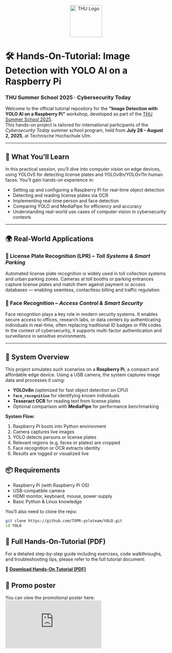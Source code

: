 <p align="center">
  <img src="https://raw.githubusercontent.com/TOPR-yoloteam/YOLO/main-1/src/utils/THU_Logo.png" alt="THU Logo" width="100"/>
</p>


# 🛠️ Hands-On-Tutorial: Image Detection with YOLO AI on a Raspberry Pi
### THU Summer School 2025 · Cybersecurity Today

Welcome to the official tutorial repository for the **"Image Detection with YOLO AI on a Raspberry Pi"** workshop, developed as part of the [THU Summer School 2025](https://www.thu.de/de/Downloads/THU_Summerschool_2025.pdf).  
This hands-on project is tailored for international participants of the *Cybersecurity Today* summer school program, held from **July 28 – August 2, 2025**, at Technische Hochschule Ulm.

---

## 🎯 What You’ll Learn

In this practical session, you’ll dive into computer vision on edge devices, using YOLOv5 for detecting license plates and YOLOv8n/YOLOv11n human faces. You'll gain hands-on experience in:

- Setting up and configuring a Raspberry Pi for real-time object detection  
- Detecting and reading license plates via OCR  
- Implementing real-time person and face detection  
- Comparing YOLO and MediaPipe for efficiency and accuracy  
- Understanding real-world use cases of computer vision in cybersecurity contexts

---

## 🌍 Real-World Applications

### 🚗 License Plate Recognition (LPR) – *Toll Systems & Smart Parking*
Automated license plate recognition is widely used in toll collection systems and urban parking zones. Cameras at toll booths or parking entrances capture license plates and match them against payment or access databases — enabling seamless, contactless billing and traffic regulation.

### 🧍 Face Recognition – *Access Control & Smart Security*
Face recognition plays a key role in modern security systems. It enables secure access to offices, research labs, or data centers by authenticating individuals in real-time, often replacing traditional ID badges or PIN codes. In the context of cybersecurity, it supports multi-factor authentication and surveillance in sensitive environments.

---

## 📸 System Overview

This project simulates such scenarios on a **Raspberry Pi**, a compact and affordable edge device. Using a USB camera, the system captures image data and processes it using:

- **YOLOv8n** (optimized for fast object detection on CPU)  
- **`face_recognition`** for identifying known individuals  
- **Tesseract OCR** for reading text from license plates  
- Optional comparison with **MediaPipe** for performance benchmarking

**System Flow:**
1. Raspberry Pi boots into Python environment  
2. Camera captures live images  
3. YOLO detects persons or license plates  
4. Relevant regions (e.g. faces or plates) are cropped  
5. Face recognition or OCR extracts identity  
6. Results are logged or visualized live

## 📦 Requirements

- Raspberry Pi (with Raspberry Pi OS)
- USB-compatible camera
- HDMI monitor, keyboard, mouse, power supply
- Basic Python & Linux knowledge

You’ll also need to clone the repo:

```bash
git clone https://github.com/TOPR-yoloteam/YOLO.git
cd YOLO
```

## 📝 Full Hands-On-Tutorial (PDF)

For a detailed step-by-step guide including exercises, code walkthroughs, and troubleshooting tips, please refer to the full tutorial document:

📄 [**Download Hands-On Tutorial (PDF)**](https://github.com/TOPR-yoloteam/YOLO/tree/main-1/src/utils/TOPR_TeamD_Hands-On-Tutorial.pdf)

## 🎴 Promo poster

You can view the promotional poster here:
![Promo Poster](https://raw.githubusercontent.com/TOPR-yoloteam/YOLO/main-1/src/utils/Promo_Poster_en.pdf)



